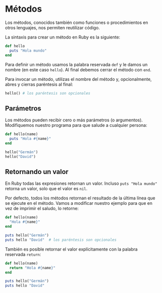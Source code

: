 # Métodos

Los métodos, conocidos también como funciones o procedimientos en otros lenguajes, nos permiten reutilizar código.

La sintaxis para crear un método en Ruby es la siguiente:

```ruby
def hello
  puts "Hola mundo"
end
```

Para definir un método usamos la palabra reservada `def` y le damos un nombre \(en este caso `hello`\). Al final debemos cerrar el método con `end`.

Para invocar un método, utilizas el nombre del método y, opcionalmente, abres y cierras paréntesis al final:

```ruby
hello() # los paréntesis son opcionales
```

## Parámetros

Los métodos pueden recibir cero o más parámetros \(o argumentos\). Modifiquemos nuestro programa para que salude a cualquier persona:

```ruby
def hello(name)
  puts "Hola #{name}"
end

hello("Germán")
hello("David")
```

## Retornando un valor

En Ruby todas las expresiones retornan un valor. Incluso `puts "Hola mundo"` retorna un valor, solo que el valor es `nil`.

Por defecto, todos los métodos retornan el resultado de la última línea que se ejecute en el método. Vamos a modificar nuestro ejemplo para que en vez de imprimir el saludo, lo retorne:

```ruby
def hello(name)
  "Hola #{name}"
end

puts hello("Germán")
puts hello "David"  # los paréntesis son opcionales
```

También es posible retornar el valor explícitamente con la palabra reservada `return`:

```ruby
def hello(name)
  return "Hola #{name}"
end

puts hello("Germán")
puts hello "David"
```

